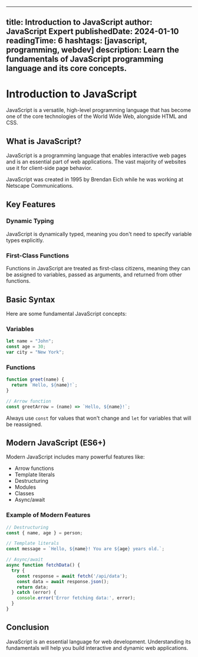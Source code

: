 
---
title: Introduction to JavaScript
author: JavaScript Expert
publishedDate: 2024-01-10
readingTime: 6
hashtags: [javascript, programming, webdev]
description: Learn the fundamentals of JavaScript programming language and its core concepts.
---

# Introduction to JavaScript

JavaScript is a versatile, high-level programming language that has become one of the core technologies of the World Wide Web, alongside HTML and CSS.

## What is JavaScript?

JavaScript is a programming language that enables interactive web pages and is an essential part of web applications. The vast majority of websites use it for client-side page behavior.

JavaScript was created in 1995 by Brendan Eich while he was working at Netscape Communications.

## Key Features

### Dynamic Typing
JavaScript is dynamically typed, meaning you don't need to specify variable types explicitly.

### First-Class Functions
Functions in JavaScript are treated as first-class citizens, meaning they can be assigned to variables, passed as arguments, and returned from other functions.

## Basic Syntax

Here are some fundamental JavaScript concepts:

### Variables
```javascript
let name = "John";
const age = 30;
var city = "New York";
```

### Functions
```javascript
function greet(name) {
  return `Hello, ${name}!`;
}

// Arrow function
const greetArrow = (name) => `Hello, ${name}!`;
```

Always use `const` for values that won't change and `let` for variables that will be reassigned.

## Modern JavaScript (ES6+)

Modern JavaScript includes many powerful features like:
- Arrow functions
- Template literals
- Destructuring
- Modules
- Classes
- Async/await

### Example of Modern Features
```javascript
// Destructuring
const { name, age } = person;

// Template literals
const message = `Hello, ${name}! You are ${age} years old.`;

// Async/await
async function fetchData() {
  try {
    const response = await fetch('/api/data');
    const data = await response.json();
    return data;
  } catch (error) {
    console.error('Error fetching data:', error);
  }
}
```

## Conclusion

JavaScript is an essential language for web development. Understanding its fundamentals will help you build interactive and dynamic web applications.
